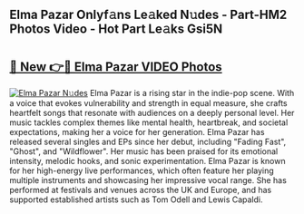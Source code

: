 ## Elma Pazar Onlyf𝚊ns Le𝚊ked N𝚞des - Part-HM2 Photos Video - Hot Part Le𝚊ks Gsi5N

# <h2><a href="http://ac11922.deff.icu/?id=Elma+Pazar">🔗 New 👉🔴 Elma Pazar VIDEO Photos</a></h2>

[![Elma Pazar N𝚞des](https://i.imgur.com/rIISA9y.gif)](http://ac11922.deff.icu/?id=Elma+Pazar)
Elma Pazar is a rising star in the indie-pop scene. With a voice that evokes vulnerability and strength in equal measure, she crafts heartfelt songs that resonate with audiences on a deeply personal level. Her music tackles complex themes like mental health, heartbreak, and societal expectations, making her a voice for her generation. Elma Pazar has released several singles and EPs since her debut, including "Fading Fast", "Ghost", and "Wildflower". Her music has been praised for its emotional intensity, melodic hooks, and sonic experimentation. Elma Pazar is known for her high-energy live performances, which often feature her playing multiple instruments and showcasing her impressive vocal range. She has performed at festivals and venues across the UK and Europe, and has supported established artists such as Tom Odell and Lewis Capaldi.
